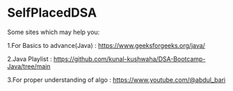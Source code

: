 # SelfPlacedDSA
Some sites which may help you:

1.For Basics to advance(Java) : https://www.geeksforgeeks.org/java/

2.Java Playlist : https://github.com/kunal-kushwaha/DSA-Bootcamp-Java/tree/main

3.For proper understanding of algo : https://www.youtube.com/@abdul_bari

